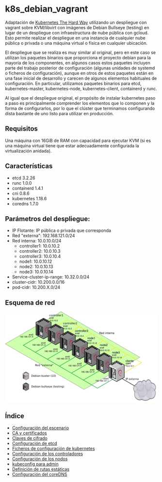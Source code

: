 # k8s_debian_vagrant

Adaptación de
[Kubernetes The Hard Way](https://github.com/kelseyhightower/kubernetes-the-hard-way)
utilizando un despliegue con vagrant sobre KVM/libvirt con imágenes de
Debian Bullseye (testing) en lugar de un despliegue con
infraestructura de nube pública con gcloud. Esto permite realizar el
despliegue en una instancia de cualquier nube pública o privada o una
máquina virtual o física en cualquier ubicación.

El despliegue que se realiza es muy similar al original, pero en este
caso se utilizan los paquetes binarios que proporciona el proyecto
debian para la mayoría de los componentes, en algunos casos estos
paquetes incluyen parte del trabajo posterior de configuración
(algunas unidades de systemd o ficheros de configuración), aunque en
otros de estos paquetes están en una fase inicial de desarrollo y
carecen de algunos elementos habituales de configuración. En
particular, utilizamos paquetes binarios para etcd, kubernetes-master,
kubernetes-node, kubernetes-client, containerd y runc.

Al igual que el despliegue original, el propósito de instalar
kubernetes paso a paso es principalmente comprender los elementos que
lo componen y la forma de configurarlos, por lo que el clúster que
terminamos configurando dista bastante de uno listo para utilizar en
producción.

## Requisitos

Una máquina con 16GiB de RAM con capacidad para ejecutar KVM (si es
una máquina virtual tiene que estar adecuadamente configurada la
virtualización anidada).

## Características

* etcd 3.2.26
* runc 1.0.0
* containerd 1.4.1
* cni 0.8.6
* kubernetes 1.18.6
* coredns 1.7.0

## Parámetros del despliegue:

* IP Flotante: IP pública o privada que corresponda
* Red "externa": 192.168.121.0/24
* Red interna: 10.0.10.0/24
  * controller1: 10.0.10.2
  * controller2: 10.0.10.3
  * controller3: 10.0.10.4
  * node1: 10.0.10.12
  * node2: 10.0.10.13
  * node3: 10.0.10.14
* Service-cluster-ip-range: 10.32.0.0/24
* cluster-cidr: 10.200.0.0/16
* pod-cidr: 10.200.X.0/24

## Esquema de red

![esquema_red](./img/esquema_red.png)

## Índice

* [Configuración del escenario](01-escenario.md)
* [CA y certificados](02-CA.md)
* [Claves de cifrado](03-claves-cifrado.md)
* [Configuración de etcd](04-etcd.md)
* [Ficheros de configuración de kubernetes](05-ficheros-configuracion-k8s.md)
* [Configuración de los controladores](06-kubernetes-controllers.md)
* [Configuración de los nodos](07-kubernetes-nodes.md)
* [kubeconfig para admin](08-configuracion-kubectl.md)
* [Definición de rutas estáticas](09-rutas-estaticas.md)
* [Configuración del coreDNS](10-coredns.md)

